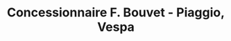 ---
title: "Concessionnaire F. Bouvet - Piaggio, Vespa"
url: /villeurbanne/concessionnaire-f-bouvet-piaggio-vespa/
shop: moto
---